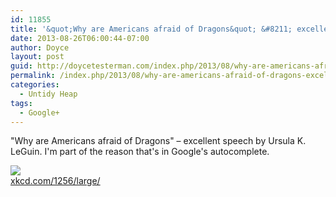 ```yaml
---
id: 11855
title: '&quot;Why are Americans afraid of Dragons&quot; &#8211; excellent speech by Ursula K'
date: 2013-08-26T06:00:44-07:00
author: Doyce
layout: post
guid: http://doycetesterman.com/index.php/2013/08/why-are-americans-afraid-of-dragons-excellent-speech-by-ursula-k/
permalink: /index.php/2013/08/why-are-americans-afraid-of-dragons-excellent-speech-by-ursula-k/
categories:
  - Untidy Heap
tags:
  - Google+
---
```

"Why are Americans afraid of Dragons" &#8211; excellent speech by Ursula K. LeGuin. I'm part of the reason that's in Google's autocomplete.

[<img style='display:block;' src='https://lh6.googleusercontent.com/proxy/hyeE00QLpYdCRdBgh1ThuVyiGhYEXxYhJ-mlWlB_S2e1pmNflok6tymzFJv_4w9REssQBG649JV0bbttDN99=w506-h303-p' border='0' />xkcd.com/1256/large/](http://xkcd.com/1256/large/)